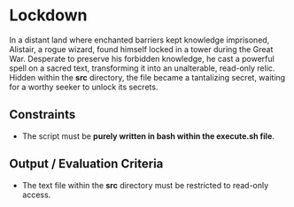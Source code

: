 # Lockdown

In a distant land where enchanted barriers kept knowledge imprisoned, Alistair, a rogue wizard, found himself locked in a tower during the Great War. Desperate to preserve his forbidden knowledge, he cast a powerful spell on a sacred text, transforming it into an unalterable, read-only relic. Hidden within the **src** directory, the file became a tantalizing secret, waiting for a worthy seeker to unlock its secrets.

## Constraints

- The script must be **purely written in bash within the execute.sh file**.

## Output / Evaluation Criteria

- The text file within the **src** directory must be restricted to read-only access.